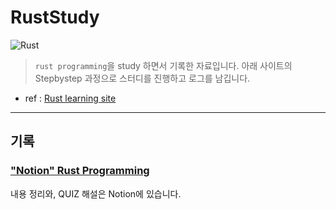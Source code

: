 # RustStudy

![Rust](https://upload.wikimedia.org/wikipedia/commons/thumb/d/d5/Rust_programming_language_black_logo.svg/220px-Rust_programming_language_black_logo.svg.png)

> `rust programming`을 study 하면서 기록한 자료입니다.
> 아래 사이트의 Stepbystep 과정으로 스터디를 진행하고 로그를 남깁니다.

- ref : [Rust learning site](https://rinthel.github.io/rust-lang-book-ko/foreword.html)

---

## 기록

### ["Notion" Rust Programming](https://www.notion.so/Rust-Programming-8ae7b50f400b4a99a3753bd2041a5cf9)

내용 정리와, QUIZ 해설은 Notion에 있습니다.
